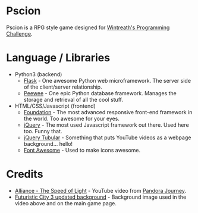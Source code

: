 # Pscion

Pscion is a RPG style game designed for [Wintreath's Programming Challenge](http://wintreath.com/forums/index.php?board=126.0).

# Language / Libraries

* Python3 (backend)
  * [Flask](http://flask.pocoo.org/) - One awesome Python web microframework. The server side of the client/server relationship.
  * [Peewee](http://docs.peewee-orm.com/en/latest/) - One epic Python database framework. Manages the storage and retrieval of all the cool stuff.
* HTML/CSS/Javascript (frontend)
  * [Foundation](http://foundation.zurb.com/) - The most advanced responsive front-end framework in the world. Too awesome for your eyes.
  * [jQuery](https://jquery.com/) - The most used Javascript framework out there. Used here too. Funny that.
  * [jQuery Tubular](http://www.seanmccambridge.com/tubular/) - Something that puts YouTube videos as a webpage background... hello!
  * [Font Awesome](https://fortawesome.github.io/Font-Awesome/) - Used to make icons awesome.

# Credits

* [Alliance - The Speed of Light](https://www.youtube.com/watch?v=P99yh7DdFR4) - YouTube video from [Pandora Journey](https://www.youtube.com/user/Dendera91).
* [Futuristic City 3 updated background](http://rich35211.deviantart.com/art/Futuristic-City-3-updated-background-319511220) - Background image used in the video above and on the main game page.